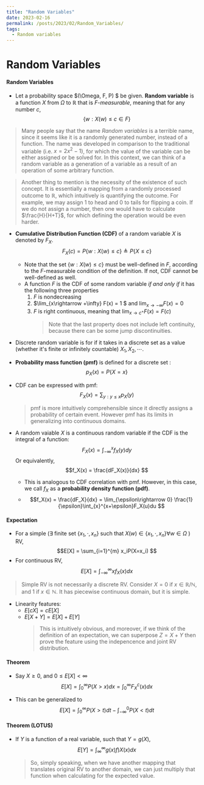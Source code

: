 ```yaml
---
title: "Random Variables"
date: 2023-02-16
permalink: /posts/2023/02/Random_Variables/
tags:
  - Random variables
---
```



# Random Variables

#### Random Variables

- Let a probability space $(\Omega, F, P) $ be given. **Random variable** is a function $X$ from $\Omega$ to $\mathbb{R}$ that is _$F$-measurable_, meaning that for any number $c$, $$\{w:X(w) \leq c \in F \}$$

> Many people say that the name _Random variables_ is a terrible name, since it seems like it is a randomly generated number, instead of a function. The name was developed in comparison to the traditional variable (i.e. $x= 2x^2-1$), for which the value of the variable can be either assigned or be solved for. In this context, we can think of a random variable as a generation of a variable as a result of an operation of some arbitrary function.

> Another thing to mention is the necessity of the existence of such concept. It is essentially a mapping from a randomly processed outcome to $\mathbb{R}$, which intuitively is quantifying the outcome. For example, we may assign 1 to head and 0 to tails for flipping a coin. If we do not assign a number, then one would have to calculate $\frac{H}{H+T}$, for which defining the operation would be even harder.

- **Cumulative Distribution Function (CDF)** of a random variable $X$ is denoted by $F_X$. $$F_X(c) = P\{w: X(w)\leq c\} \triangleq P\{X\leq c\}$$

  - Note that the set $\{w: X(w)\leq c \}$ must be well-defined in $F$, according to the $F$-measurable condition of the definition. If not, CDF cannot be well-defined as well.
  - A function $F$ is the CDF of some random variable _if and only if_ it has the following three properties
    1. $F$ is nondecreasing
    2. $\lim_{x\rightarrow +\infty} F(x) = 1 $ and $\lim_{x\rightarrow -\infty} F(x) = 0$
    3. $F$ is right continuous, meaning that $\lim_{x\rightarrow c^+} F(x) = F(c)$
       > Note that the last property does not include left continuity, because there can be some jump discontinuities.

- Discrete random variable is for if it takes in a discrete set as a value (whether it's finite or infinitely countable) $X_1, X_2, \cdots$.

- **Probability mass function (pmf)** is defined for a discrete set : $$p_X(x) = P\{X = x\}$$
- CDF can be expressed with pmf: $$F_X(x) = \sum_{y:y\leq x}p_X(y) $$

  > pmf is more intuitively comprehensible since it directly assigns a probability of certain event. However pmf has its limits in generalizing into continuous domains.

- A random vaiable $X$ is a continuous random variable if the CDF is the integral of a function: $$F_X(x) = \int_{-\infty}^x f_X(y)dy $$ Or equivalently,$$f_X(x) = \frac{dF_X(x)}{dx} $$
  - This is analogous to CDF correlation with pmf. However, in this case, we call $f_X$ as a **probability density function (pdf)**.
  - $$f_X(x) = \frac{dF_X}{dx} = \lim_{\epsilon\rightarrow 0} \frac{1}{\epsilon}\int_{x}^{x+\epsilon}F_X(u)du $$

#### Expectation

- For a simple ($\exists$ finite set $\{x_1,\cdot,x_n\}$ such that $X(w)\in \{x_1,\cdot,x_n\} \forall w \in \Omega$ ) RV, $$E[X] = \sum_{i=1}^{m} x_iP(X=x_i)  $$
- For continuous RV, $$E[X] = \int_{-\infty}^{\infty} xf_X(x) dx $$

> Simple RV is not necessarily a discrete RV. Consider $X= 0$ if $x\in \mathbb{R}/\mathbb{N}$, and $1$ if $x\in\mathbb{N}$. It has piecewise continuous domain, but it is simple.

- Linearity features:
  - $E[cX] = cE[X]$
  - $E[X+Y] = E[X]+E[Y]$
    > This is intuitively obvious, and moreover, if we think of the definition of an expectation, we can superpose $Z= X+Y$ then prove the feature using the indepencence and joint RV distribution.

#### Theorem

- Say $X\geq 0$, and $0\leq E[X] < \infty$
  $$E[X] = \int_{0}^{\infty} P(X>x) dx = \int_{0}^{\infty} F_X^c(x)dx$$

- This can be generalized to $$E[X] = \int_{0}^{\infty} P(X>t) dt - \int_{-\infty}^{0} P(X<t) dt$$

#### Theorem (LOTUS)

- If $Y$ is a function of a real variable, such that $Y= g(X)$, $$E[Y] = \int_{\infty}^{\infty} g(x)f)X(x) dx$$
  > So, simply speaking, when we have another mapping that translates original RV to another domain, we can just multiply that function when calculating for the expected value.
